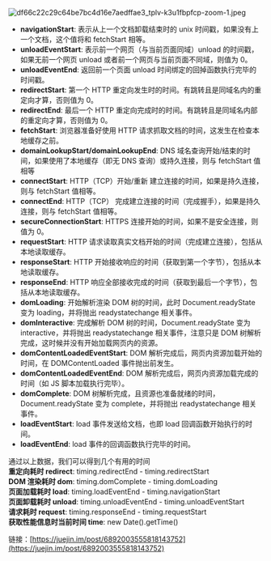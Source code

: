 ![df66c22c29c64be7bc4d16e7aedffae3_tplv-k3u1fbpfcp-zoom-1.jpeg](https://cdn.nlark.com/yuque/0/2021/jpeg/394019/1625036490781-2691e827-873a-4b95-87bc-88e7d38f519e.jpeg#clientId=ueba5b7f8-443d-4&from=ui&id=u44cca507&margin=%5Bobject%20Object%5D&name=df66c22c29c64be7bc4d16e7aedffae3_tplv-k3u1fbpfcp-zoom-1.jpeg&originHeight=555&originWidth=912&originalType=binary&ratio=2&size=52010&status=done&style=none&taskId=u3607eb19-bede-4fa2-ab4a-0a39f1ca9d6)

- **navigationStart**: 表示从上一个文档卸载结束时的 unix 时间戳，如果没有上一个文档，这个值将和 fetchStart 相等。
- **unloadEventStart**: 表示前一个网页（与当前页面同域）unload 的时间戳，如果无前一个网页 unload 或者前一个网页与当前页面不同域，则值为 0。
- **unloadEventEnd**: 返回前一个页面 unload 时间绑定的回掉函数执行完毕的时间戳。
- **redirectStart**: 第一个 HTTP 重定向发生时的时间。有跳转且是同域名内的重定向才算，否则值为 0。
- **redirectEnd**: 最后一个 HTTP 重定向完成时的时间。有跳转且是同域名内部的重定向才算，否则值为 0。
- **fetchStart**: 浏览器准备好使用 HTTP 请求抓取文档的时间，这发生在检查本地缓存之前。
- **domainLookupStart/domainLookupEnd**: DNS 域名查询开始/结束的时间，如果使用了本地缓存（即无 DNS 查询）或持久连接，则与 fetchStart 值相等
- **connectStart**: HTTP（TCP）开始/重新 建立连接的时间，如果是持久连接，则与 fetchStart 值相等。
- **connectEnd**: HTTP（TCP） 完成建立连接的时间（完成握手），如果是持久连接，则与 fetchStart 值相等。
- **secureConnectionStart**: HTTPS 连接开始的时间，如果不是安全连接，则值为 0。
- **requestStart**: HTTP 请求读取真实文档开始的时间（完成建立连接），包括从本地读取缓存。
- **responseStart**: HTTP 开始接收响应的时间（获取到第一个字节），包括从本地读取缓存。
- **responseEnd**: HTTP 响应全部接收完成的时间（获取到最后一个字节），包括从本地读取缓存。
- **domLoading**: 开始解析渲染 DOM 树的时间，此时 Document.readyState 变为 loading，并将抛出 readystatechange 相关事件。
- **domInteractive**: 完成解析 DOM 树的时间，Document.readyState 变为 interactive，并将抛出 readystatechange 相关事件，注意只是 DOM 树解析完成，这时候并没有开始加载网页内的资源。
- **domContentLoadedEventStart**: DOM 解析完成后，网页内资源加载开始的时间，在 DOMContentLoaded 事件抛出前发生。
- **domContentLoadedEventEnd**: DOM 解析完成后，网页内资源加载完成的时间（如 JS 脚本加载执行完毕）。
- **domComplete**: DOM 树解析完成，且资源也准备就绪的时间，Document.readyState 变为 complete，并将抛出 readystatechange 相关事件。
- **loadEventStart**: load 事件发送给文档，也即 load 回调函数开始执行的时间。
- **loadEventEnd**: load 事件的回调函数执行完毕的时间。

通过以上数据，我们可以得到几个有用的时间  
**重定向耗时 redirect**: timing.redirectEnd - timing.redirectStart  
**DOM 渲染耗时 dom**: timing.domComplete - timing.domLoading  
**页面加载耗时 load**: timing.loadEventEnd - timing.navigationStart  
**页面卸载耗时 unload**: timing.unloadEventEnd - timing.unloadEventStart  
**请求耗时 request**: timing.responseEnd - timing.requestStart  
**获取性能信息时当前时间 time**: new Date().getTime()

链接：[https://juejin.im/post/6892003555818143752](https://juejin.im/post/6892003555818143752)
